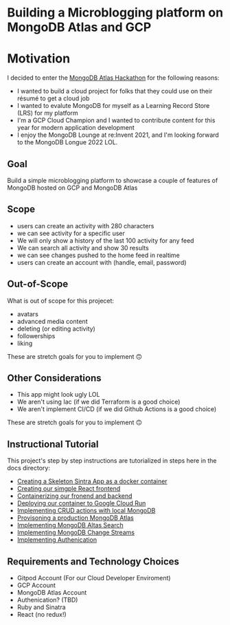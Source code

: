 # Building a Microblogging platform on MongoDB Atlas and GCP

# Motivation

I decided to enter the [MongoDB Atlas Hackathon](https://dev.to/devteam/announcing-the-mongodb-atlas-hackathon-2022-on-dev-2107) for the following reasons:

- I wanted to build a cloud project for folks that they could use on their résumé to get a cloud job
- I wanted to evalute MongoDB for myself as a Learning Record Store (LRS) for my platform
- I'm a GCP Cloud Champion and I wanted to contribute content for this year for modern application development
- I enjoy the MongoDB Lounge at re:Invent 2021, and I'm looking forward to the MongoDB Longue 2022 LOL.

## Goal 

Build a simple microblogging platform to showcase a couple of features of MongoDB hosted on GCP and MongoDB Atlas

## Scope

- users can create an activity with 280 characters
- we can see activity for a specific user
- We will only show a history of the last 100 activity for any feed
- We can search all activity and show 30 results
- we can see changes pushed to the home feed in realtime
- users can create an account with (handle, email, password)

## Out-of-Scope

What is out of scope for this projecet:
- avatars
- advanced media content
- deleting (or editing activity)
- followerships
- liking

These are stretch goals for you to implement 🙃

## Other Considerations

- This app might look ugly LOL
- We aren't using Iac (if we did Terraform is a good choice)
- We aren't implement CI/CD (if we did Github Actions is a good choice)

These are stretch goals for you to implement 🙃

## Instructional Tutorial

This project's step by step instructions are tutorialized
in steps here in the docs directory:

- [Creating a Skeleton Sintra App as a docker container](docs/1-skeleton.md)
- [Creating our simgple React frontend](docs/2-react.md)
- [Containerizing our fronend and backend](docs/containerizing.md)
- [Deploying our container to Google Cloud Run](docs/gcp-run.md)
- [Implementing CRUD actions with local MongoDB](docs/mongdo-crud.md)
- [Provisoning a production MongoDB Atlas](docs/mongdo-atlas.md)
- [Implementing MongoDB Altas Search](docs/mongdo-atlas-search.md)
- [Implementing MongoDB Change Streams](docs/mongdo-atlas-change-streams.md)
- [Implementing Authenication](docs/auth.md)

## Requirements and Technology Choices

- Gitpod Account (For our Cloud Developer Enviroment)
- GCP Account
- MongoDB Atlas Account
- Authenication? (TBD)
- Ruby and Sinatra
- React (no redux!)